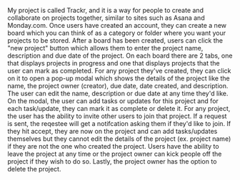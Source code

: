 My project is called Trackr, and it is a way for people to create and collaborate on projects together, similar to sites such as Asana and Monday.com. Once users have created an account, they can create a new board which you can think of as a category or folder where you want your projects to be stored. After a board has been created, users can click the "new project" button which allows them to enter the project name, description and due date of the project. On each board there are 2 tabs, one that displays projects in progress and one that displays projects that the user can mark as completed. For any project they've created, they can click on it to open a pop-up modal which shows the details of the project like the name, the project owner (creator), due date, date created, and description. The user can edit the name, description or due date at any time they'd like. On the modal, the user can add tasks or updates for this project and for each task/update, they can mark it as complete or delete it. For any project, the user has the ability to invite other users to join that project. If a request is sent, the reqestee will get a notifcation asking them if they'd like to join. If they hit accept, they are now on the project and can add tasks/updates themselves but they cannot edit the details of the project (ex. project name) if they are not the one who created the project. Users have the ability to leave the project at any time or the project owner can kick people off the project if they wish to do so. Lastly, the project owner has the option to delete the project.
